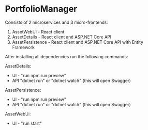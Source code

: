 # PortfolioManager

Consists of 2 microservices and 3 micro-frontends:

1. AssetWebUi - React client
2. AssetDetails - React client and ASP.NET Core API
3. AssetPersistence - React client and ASP.NET Core API with Entity Framework

After installing all dependencies run the following commands:

AssetDetails:

- UI - "run npm run preview"
- API "dotnet run" or "dotnet watch" (this will open Swagger)

AssetPersistence:

- UI - "run npm run preview"
- API "dotnet run" or "dotnet watch" (this will open Swagger)

AssetWebUi:

- UI - "run start"
